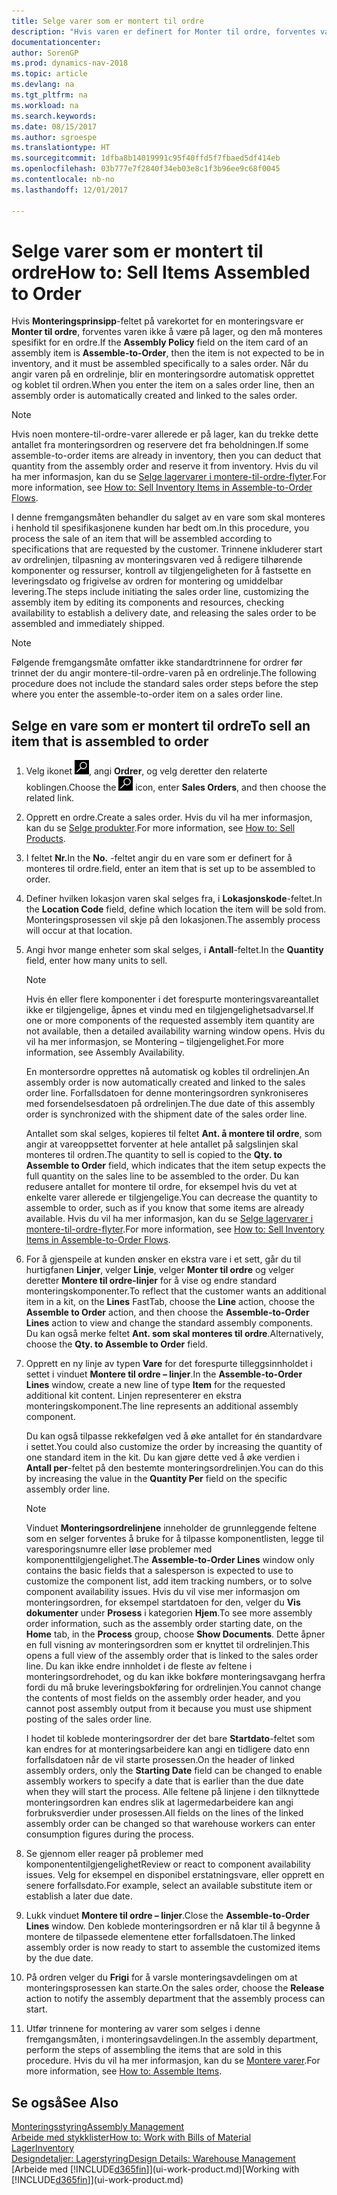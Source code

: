 ```yaml
---
title: Selge varer som er montert til ordre
description: "Hvis varen er definert for Monter til ordre, forventes varen ikke å være på lager, og den må monteres spesifikt for en ordre. Når du angir varen på en ordrelinje, blir en monteringsordre automatisk opprettet og koblet til ordren."
documentationcenter: 
author: SorenGP
ms.prod: dynamics-nav-2018
ms.topic: article
ms.devlang: na
ms.tgt_pltfrm: na
ms.workload: na
ms.search.keywords: 
ms.date: 08/15/2017
ms.author: sgroespe
ms.translationtype: HT
ms.sourcegitcommit: 1dfba8b14019991c95f40ffd5f7fbaed5df414eb
ms.openlocfilehash: 03b777e7f2840f34eb03e8c1f3b96ee9c68f0045
ms.contentlocale: nb-no
ms.lasthandoff: 12/01/2017

---
```

# <a name="how-to-sell-items-assembled-to-order"></a><span data-ttu-id="bb3b0-104">Selge varer som er montert til ordre</span><span class="sxs-lookup"><span data-stu-id="bb3b0-104">How to: Sell Items Assembled to Order</span></span>
<span data-ttu-id="bb3b0-105">Hvis **Monteringsprinsipp**-feltet på varekortet for en monteringsvare er **Monter til ordre**, forventes varen ikke å være på lager, og den må monteres spesifikt for en ordre.</span><span class="sxs-lookup"><span data-stu-id="bb3b0-105">If the **Assembly Policy** field on the item card of an assembly item is **Assemble-to-Order**, then the item is not expected to be in inventory, and it must be assembled specifically to a sales order.</span></span> <span data-ttu-id="bb3b0-106">Når du angir varen på en ordrelinje, blir en monteringsordre automatisk opprettet og koblet til ordren.</span><span class="sxs-lookup"><span data-stu-id="bb3b0-106">When you enter the item on a sales order line, then an assembly order is automatically created and linked to the sales order.</span></span>  

> [!NOTE]  
>  <span data-ttu-id="bb3b0-107">Hvis noen montere-til-ordre-varer allerede er på lager, kan du trekke dette antallet fra monteringsordren og reservere det fra beholdningen.</span><span class="sxs-lookup"><span data-stu-id="bb3b0-107">If some assemble-to-order items are already in inventory, then you can deduct that quantity from the assembly order and reserve it from inventory.</span></span> <span data-ttu-id="bb3b0-108">Hvis du vil ha mer informasjon, kan du se [Selge lagervarer i montere-til-ordre-flyter](assembly-how-to-sell-assemble-to-order-items-and-inventory-items-together.md).</span><span class="sxs-lookup"><span data-stu-id="bb3b0-108">For more information, see [How to: Sell Inventory Items in Assemble-to-Order Flows](assembly-how-to-sell-assemble-to-order-items-and-inventory-items-together.md).</span></span>  

<span data-ttu-id="bb3b0-109">I denne fremgangsmåten behandler du salget av en vare som skal monteres i henhold til spesifikasjonene kunden har bedt om.</span><span class="sxs-lookup"><span data-stu-id="bb3b0-109">In this procedure, you process the sale of an item that will be assembled according to specifications that are requested by the customer.</span></span> <span data-ttu-id="bb3b0-110">Trinnene inkluderer start av ordrelinjen, tilpasning av monteringsvaren ved å redigere tilhørende komponenter og ressurser, kontroll av tilgjengeligheten for å fastsette en leveringsdato og frigivelse av ordren for montering og umiddelbar levering.</span><span class="sxs-lookup"><span data-stu-id="bb3b0-110">The steps include initiating the sales order line, customizing the assembly item by editing its components and resources, checking availability to establish a delivery date, and releasing the sales order to be assembled and immediately shipped.</span></span>  

> [!NOTE]  
>  <span data-ttu-id="bb3b0-111">Følgende fremgangsmåte omfatter ikke standardtrinnene for ordrer før trinnet der du angir montere-til-ordre-varen på en ordrelinje.</span><span class="sxs-lookup"><span data-stu-id="bb3b0-111">The following procedure does not include the standard sales order steps before the step where you enter the assemble-to-order item on a sales order line.</span></span>  

## <a name="to-sell-an-item-that-is-assembled-to-order"></a><span data-ttu-id="bb3b0-112">Selge en vare som er montert til ordre</span><span class="sxs-lookup"><span data-stu-id="bb3b0-112">To sell an item that is assembled to order</span></span>  
1.  <span data-ttu-id="bb3b0-113">Velg ikonet ![Søk etter side eller rapport](media/ui-search/search_small.png "Søk etter side eller rapport"), angi **Ordrer**, og velg deretter den relaterte koblingen.</span><span class="sxs-lookup"><span data-stu-id="bb3b0-113">Choose the ![Search for Page or Report](media/ui-search/search_small.png "Search for Page or Report icon") icon, enter **Sales Orders**, and then choose the related link.</span></span>  
2.  <span data-ttu-id="bb3b0-114">Opprett en ordre.</span><span class="sxs-lookup"><span data-stu-id="bb3b0-114">Create a sales order.</span></span> <span data-ttu-id="bb3b0-115">Hvis du vil ha mer informasjon, kan du se [Selge produkter](sales-how-sell-products.md).</span><span class="sxs-lookup"><span data-stu-id="bb3b0-115">For more information, see [How to: Sell Products](sales-how-sell-products.md).</span></span>  
3.  <span data-ttu-id="bb3b0-116">I feltet **Nr.**</span><span class="sxs-lookup"><span data-stu-id="bb3b0-116">In the **No.**</span></span> <span data-ttu-id="bb3b0-117">-feltet angir du en vare som er definert for å monteres til ordre.</span><span class="sxs-lookup"><span data-stu-id="bb3b0-117">field, enter an item that is set up to be assembled to order.</span></span>  
4.  <span data-ttu-id="bb3b0-118">Definer hvilken lokasjon varen skal selges fra, i **Lokasjonskode**-feltet.</span><span class="sxs-lookup"><span data-stu-id="bb3b0-118">In the **Location Code** field, define which location the item will be sold from.</span></span> <span data-ttu-id="bb3b0-119">Monteringsprosessen vil skje på den lokasjonen.</span><span class="sxs-lookup"><span data-stu-id="bb3b0-119">The assembly process will occur at that location.</span></span>  
5.  <span data-ttu-id="bb3b0-120">Angi hvor mange enheter som skal selges, i **Antall**-feltet.</span><span class="sxs-lookup"><span data-stu-id="bb3b0-120">In the **Quantity** field, enter how many units to sell.</span></span>  

    > [!NOTE]  
    >  <span data-ttu-id="bb3b0-121">Hvis én eller flere komponenter i det forespurte monteringsvareantallet ikke er tilgjengelige, åpnes et vindu med en tilgjengelighetsadvarsel.</span><span class="sxs-lookup"><span data-stu-id="bb3b0-121">If one or more components of the requested assembly item quantity are not available, then a detailed availability warning window opens.</span></span> <span data-ttu-id="bb3b0-122">Hvis du vil ha mer informasjon, se Montering – tilgjengelighet.</span><span class="sxs-lookup"><span data-stu-id="bb3b0-122">For more information, see Assembly Availability.</span></span>  

    <span data-ttu-id="bb3b0-123">En montersordre opprettes nå automatisk og kobles til ordrelinjen.</span><span class="sxs-lookup"><span data-stu-id="bb3b0-123">An assembly order is now automatically created and linked to the sales order line.</span></span> <span data-ttu-id="bb3b0-124">Forfallsdatoen for denne monteringsordren synkroniseres med forsendelsesdatoen på ordrelinjen.</span><span class="sxs-lookup"><span data-stu-id="bb3b0-124">The due date of this assembly order is synchronized with the shipment date of the sales order line.</span></span>  

    <span data-ttu-id="bb3b0-125">Antallet som skal selges, kopieres til feltet **Ant. å montere til ordre**, som angir at vareoppsettet forventer at hele antallet på salgslinjen skal monteres til ordren.</span><span class="sxs-lookup"><span data-stu-id="bb3b0-125">The quantity to sell is copied to the **Qty. to Assemble to Order** field, which indicates that the item setup expects the full quantity on the sales line to be assembled to the order.</span></span> <span data-ttu-id="bb3b0-126">Du kan redusere antallet for montere til ordre, for eksempel hvis du vet at enkelte varer allerede er tilgjengelige.</span><span class="sxs-lookup"><span data-stu-id="bb3b0-126">You can decrease the quantity to assemble to order, such as if you know that some items are already available.</span></span> <span data-ttu-id="bb3b0-127">Hvis du vil ha mer informasjon, kan du se [Selge lagervarer i montere-til-ordre-flyter](assembly-how-to-sell-inventory-items-in-assemble-to-order-flows.md).</span><span class="sxs-lookup"><span data-stu-id="bb3b0-127">For more information, see [How to: Sell Inventory Items in Assemble-to-Order Flows](assembly-how-to-sell-inventory-items-in-assemble-to-order-flows.md).</span></span>  

6.  <span data-ttu-id="bb3b0-128">For å gjenspeile at kunden ønsker en ekstra vare i et sett, går du til hurtigfanen **Linjer**, velger **Linje**, velger **Monter til ordre** og velger deretter **Montere til ordre-linjer** for å vise og endre standard monteringskomponenter.</span><span class="sxs-lookup"><span data-stu-id="bb3b0-128">To reflect that the customer wants an additional item in a kit, on the **Lines** FastTab, choose the **Line** action, choose the **Assemble to Order** action, and then choose the **Assemble-to-Order Lines** action to view and change the standard assembly components.</span></span> <span data-ttu-id="bb3b0-129">Du kan også merke feltet **Ant. som skal monteres til ordre**.</span><span class="sxs-lookup"><span data-stu-id="bb3b0-129">Alternatively, choose the **Qty. to Assemble to Order** field.</span></span>  
7.  <span data-ttu-id="bb3b0-130">Opprett en ny linje av typen **Vare** for det forespurte tilleggsinnholdet i settet i vinduet **Montere til ordre – linjer**.</span><span class="sxs-lookup"><span data-stu-id="bb3b0-130">In the **Assemble-to-Order Lines** window, create a new line of type **Item** for the requested additional kit content.</span></span> <span data-ttu-id="bb3b0-131">Linjen representerer en ekstra monteringskomponent.</span><span class="sxs-lookup"><span data-stu-id="bb3b0-131">The line represents an additional assembly component.</span></span>  

    <span data-ttu-id="bb3b0-132">Du kan også tilpasse rekkefølgen ved å øke antallet for én standardvare i settet.</span><span class="sxs-lookup"><span data-stu-id="bb3b0-132">You could also customize the order by increasing the quantity of one standard item in the kit.</span></span> <span data-ttu-id="bb3b0-133">Du kan gjøre dette ved å øke verdien i **Antall per**-feltet på den bestemte monteringsordrelinjen.</span><span class="sxs-lookup"><span data-stu-id="bb3b0-133">You can do this by increasing the value in the **Quantity Per** field on the specific assembly order line.</span></span>  

    > [!NOTE]  
    >  <span data-ttu-id="bb3b0-134">Vinduet **Monteringsordrelinjene** inneholder de grunnleggende feltene som en selger forventes å bruke for å tilpasse komponentlisten, legge til varesporingsnumre eller løse problemer med komponenttilgjengelighet.</span><span class="sxs-lookup"><span data-stu-id="bb3b0-134">The **Assemble-to-Order Lines** window only contains the basic fields that a salesperson is expected to use to customize the component list, add item tracking numbers, or to solve component availability issues.</span></span> <span data-ttu-id="bb3b0-135">Hvis du vil vise mer informasjon om monteringsordren, for eksempel startdatoen for den, velger du **Vis dokumenter** under **Prosess** i kategorien **Hjem**.</span><span class="sxs-lookup"><span data-stu-id="bb3b0-135">To see more assembly order information, such as the assembly order starting date, on the **Home** tab, in the **Process** group, choose **Show Documents**.</span></span> <span data-ttu-id="bb3b0-136">Dette åpner en full visning av monteringsordren som er knyttet til ordrelinjen.</span><span class="sxs-lookup"><span data-stu-id="bb3b0-136">This opens a full view of the assembly order that is linked to the sales order line.</span></span> <span data-ttu-id="bb3b0-137">Du kan ikke endre innholdet i de fleste av feltene i monteringsordrehodet, og du kan ikke bokføre monteringsavgang herfra fordi du må bruke leveringsbokføring for ordrelinjen.</span><span class="sxs-lookup"><span data-stu-id="bb3b0-137">You cannot change the contents of most fields on the assembly order header, and you cannot post assembly output from it because you must use shipment posting of the sales order line.</span></span>  
    >   
    >  <span data-ttu-id="bb3b0-138">I hodet til koblede monteringsordrer der det bare **Startdato**-feltet som kan endres for at monteringsarbeidere kan angi en tidligere dato enn forfallsdatoen når de vil starte prosessen.</span><span class="sxs-lookup"><span data-stu-id="bb3b0-138">On the header of linked assembly orders, only the **Starting Date** field can be changed to enable assembly workers to specify a date that is earlier than the due date when they will start the process.</span></span> <span data-ttu-id="bb3b0-139">Alle feltene på linjene i den tilknyttede monteringsordren kan endres slik at lagermedarbeidere kan angi forbruksverdier under prosessen.</span><span class="sxs-lookup"><span data-stu-id="bb3b0-139">All fields on the lines of the linked assembly order can be changed so that warehouse workers can enter consumption figures during the process.</span></span>  

8.  <span data-ttu-id="bb3b0-140">Se gjennom eller reager på problemer med komponententilgjengelighet</span><span class="sxs-lookup"><span data-stu-id="bb3b0-140">Review or react to component availability issues.</span></span> <span data-ttu-id="bb3b0-141">Velg for eksempel en disponibel erstatningsvare, eller opprett en senere forfallsdato.</span><span class="sxs-lookup"><span data-stu-id="bb3b0-141">For example, select an available substitute item or establish a later due date.</span></span>  
9. <span data-ttu-id="bb3b0-142">Lukk vinduet **Montere til ordre – linjer**.</span><span class="sxs-lookup"><span data-stu-id="bb3b0-142">Close the **Assemble-to-Order Lines** window.</span></span> <span data-ttu-id="bb3b0-143">Den koblede monteringsordren er nå klar til å begynne å montere de tilpassede elementene etter forfallsdatoen.</span><span class="sxs-lookup"><span data-stu-id="bb3b0-143">The linked assembly order is now ready to start to assemble the customized items by the due date.</span></span>  
10. <span data-ttu-id="bb3b0-144">På ordren velger du **Frigi** for å varsle monteringsavdelingen om at monteringsprosessen kan starte.</span><span class="sxs-lookup"><span data-stu-id="bb3b0-144">On the sales order, choose the **Release** action to notify the assembly department that the assembly process can start.</span></span>  
11. <span data-ttu-id="bb3b0-145">Utfør trinnene for montering av varer som selges i denne fremgangsmåten, i monteringsavdelingen.</span><span class="sxs-lookup"><span data-stu-id="bb3b0-145">In the assembly department, perform the steps of assembling the items that are sold in this procedure.</span></span> <span data-ttu-id="bb3b0-146">Hvis du vil ha mer informasjon, kan du se [Montere varer](assembly-how-to-assemble-items.md).</span><span class="sxs-lookup"><span data-stu-id="bb3b0-146">For more information, see [How to: Assemble Items](assembly-how-to-assemble-items.md).</span></span>  

## <a name="see-also"></a><span data-ttu-id="bb3b0-147">Se også</span><span class="sxs-lookup"><span data-stu-id="bb3b0-147">See Also</span></span>  
[<span data-ttu-id="bb3b0-148">Monteringsstyring</span><span class="sxs-lookup"><span data-stu-id="bb3b0-148">Assembly Management</span></span>](assembly-assemble-items.md)  
[<span data-ttu-id="bb3b0-149">Arbeide med stykklister</span><span class="sxs-lookup"><span data-stu-id="bb3b0-149">How to: Work with Bills of Material</span></span>](inventory-how-work-BOMs.md)  
[<span data-ttu-id="bb3b0-150">Lager</span><span class="sxs-lookup"><span data-stu-id="bb3b0-150">Inventory</span></span>](inventory-manage-inventory.md)  
[<span data-ttu-id="bb3b0-151">Designdetaljer: Lagerstyring</span><span class="sxs-lookup"><span data-stu-id="bb3b0-151">Design Details: Warehouse Management</span></span>](design-details-warehouse-management.md)  
<span data-ttu-id="bb3b0-152">[Arbeide med [!INCLUDE[d365fin](includes/d365fin_md.md)]](ui-work-product.md)</span><span class="sxs-lookup"><span data-stu-id="bb3b0-152">[Working with [!INCLUDE[d365fin](includes/d365fin_md.md)]](ui-work-product.md)</span></span>

